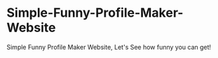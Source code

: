 # Simple-Funny-Profile-Maker-Website
Simple Funny Profile Maker Website, Let's See how funny you can get!
